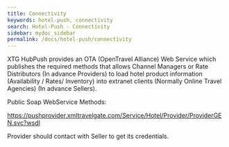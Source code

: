 ```yaml
---
title: Connectivity
keywords: hotel-push, connectivity
search: Hotel-Push - Connectivity
sidebar: mydoc_sidebar
permalink: /docs/hotel-push/connectivity
---
```


XTG HubPush provides an OTA (OpenTravel Alliance) Web Service which
publishes the required methods that allows Channel Managers or Rate
Distributors (In advance Providers) to load hotel product information
(Availability / Rates/ Inventory) into extranet clients (Normally Online
Travel Agencies) (In advance Sellers).

Public Soap WebService Methods:

<https://pushprovider.xmltravelgate.com/Service/Hotel/Provider/ProviderGEN.svc?wsdl>

Provider should contact with Seller to get its credentials.


